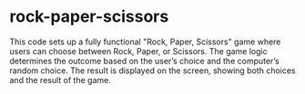 # rock-paper-scissors
This code sets up a fully functional "Rock, Paper, Scissors" game where users can choose between Rock, Paper, or Scissors. The game logic determines the outcome based on the user’s choice and the computer’s random choice. The result is displayed on the screen, showing both choices and the result of the game.
